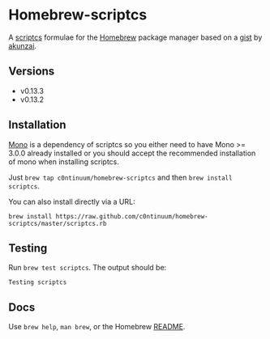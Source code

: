 # Homebrew-scriptcs

A [scriptcs](http://scriptcs.net/) formulae for the [Homebrew](http://brew.sh/) package manager based on a [gist](https://gist.github.com/akunzai/bbcac93646ca08bd8569) by [akunzai](https://github.com/akunzai).

## Versions

* v0.13.3
* v0.13.2

## Installation

[Mono](http://www.mono-project.com/) is a dependency of scriptcs so you either need to have Mono >= 3.0.0 already installed or you should accept the recommended installation of mono when installing scriptcs.

Just `brew tap c0ntinuum/homebrew-scriptcs` and then `brew install scriptcs`.

You can also install directly via a URL:

```
brew install https://raw.github.com/c0ntinuum/homebrew-scriptcs/master/scriptcs.rb
```

## Testing

Run `brew test scriptcs`. The output should be:

```
Testing scriptcs
```

## Docs

Use `brew help`, `man brew`, or the Homebrew [README](https://github.com/Homebrew/homebrew/tree/master/share/doc/homebrew#readme).
